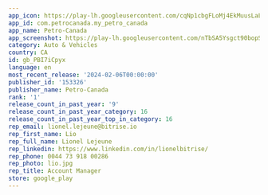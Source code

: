 ```yaml
---
app_icon: https://play-lh.googleusercontent.com/cqNp1cbgFLoMj4EkMuusLaLhNNkneD2-cTnYfMLRh2kg_WTF_T7kzN5OtLWxvGjGcGg
app_id: com.petrocanada.my_petro_canada
app_name: Petro-Canada
app_screenshot: https://play-lh.googleusercontent.com/nTbSA5Ysgct90bopS5EhjcbcTMo8uf3XsBJqQ_zUr5vzj8ClIByoV-qorYrO_GstCfy7
category: Auto & Vehicles
country: CA
id: gb_PBI7iCpyx
language: en
most_recent_release: '2024-02-06T00:00:00'
publisher_id: '153326'
publisher_name: Petro-Canada
rank: '1'
release_count_in_past_year: '9'
release_count_in_past_year_category: 16
release_count_in_past_year_top_in_category: 16
rep_email: lionel.lejeune@bitrise.io
rep_first_name: Lio
rep_full_name: Lionel Lejeune
rep_linkedin: https://www.linkedin.com/in/lionelbitrise/
rep_phone: 0044 73 918 00286
rep_photo: lio.jpg
rep_title: Account Manager
store: google_play
---
```

